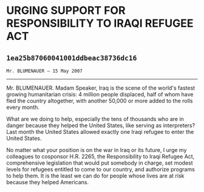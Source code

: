 # URGING SUPPORT FOR RESPONSIBILITY TO IRAQI REFUGEE ACT
## `1ea25b87060041001ddbeac38736dc16`
`Mr. BLUMENAUER — 15 May 2007`

---


Mr. BLUMENAUER. Madam Speaker, Iraq is the scene of the world's 
fastest growing humanitarian crisis: 4 million people displaced, half 
of whom have fled the country altogether, with another 50,000 or more 
added to the rolls every month.

What are we doing to help, especially the tens of thousands who are 
in danger because they helped the United States, like serving as 
interpreters? Last month the United States allowed exactly one Iraqi 
refugee to enter the United States.

No matter what your position is on the war in Iraq or its future, I 
urge my colleagues to cosponsor H.R. 2265, the Responsibility to Iraqi 
Refugee Act, comprehensive legislation that would put somebody in 
charge, set modest levels for refugees entitled to come to our country, 
and authorize programs to help them. It is the least we can do for 
people whose lives are at risk because they helped Americans.
